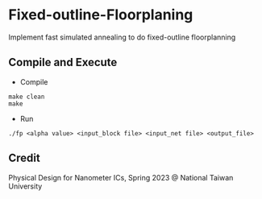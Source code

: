 # Fixed-outline-Floorplaning
Implement fast simulated annealing to do fixed-outline floorplanning

## Compile and Execute

- Compile
```
make clean
make
```

- Run
```
./fp <alpha value> <input_block file> <input_net file> <output_file>
```

## Credit

Physical Design for Nanometer ICs, Spring 2023 @ National Taiwan University
